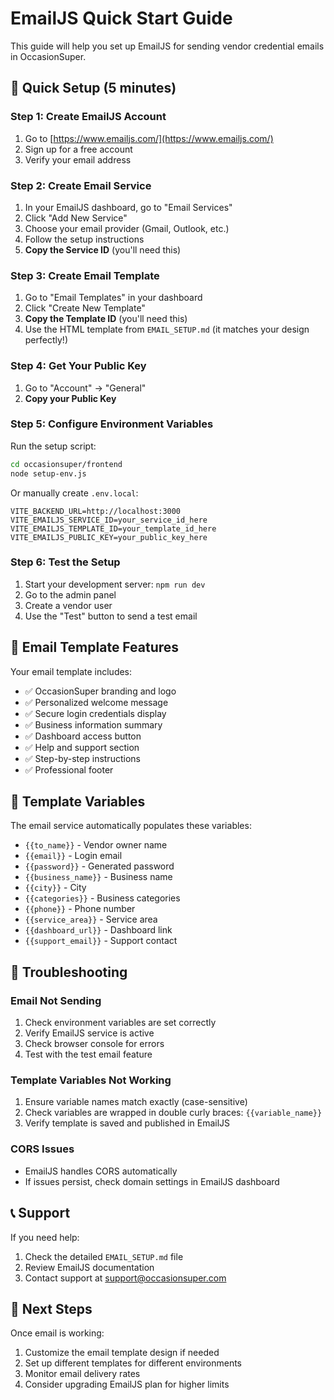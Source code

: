 # EmailJS Quick Start Guide

This guide will help you set up EmailJS for sending vendor credential emails in OccasionSuper.

## 🚀 Quick Setup (5 minutes)

### Step 1: Create EmailJS Account
1. Go to [https://www.emailjs.com/](https://www.emailjs.com/)
2. Sign up for a free account
3. Verify your email address

### Step 2: Create Email Service
1. In your EmailJS dashboard, go to "Email Services"
2. Click "Add New Service"
3. Choose your email provider (Gmail, Outlook, etc.)
4. Follow the setup instructions
5. **Copy the Service ID** (you'll need this)

### Step 3: Create Email Template
1. Go to "Email Templates" in your dashboard
2. Click "Create New Template"
3. **Copy the Template ID** (you'll need this)
4. Use the HTML template from `EMAIL_SETUP.md` (it matches your design perfectly!)

### Step 4: Get Your Public Key
1. Go to "Account" → "General"
2. **Copy your Public Key**

### Step 5: Configure Environment Variables
Run the setup script:
```bash
cd occasionsuper/frontend
node setup-env.js
```

Or manually create `.env.local`:
```env
VITE_BACKEND_URL=http://localhost:3000
VITE_EMAILJS_SERVICE_ID=your_service_id_here
VITE_EMAILJS_TEMPLATE_ID=your_template_id_here
VITE_EMAILJS_PUBLIC_KEY=your_public_key_here
```

### Step 6: Test the Setup
1. Start your development server: `npm run dev`
2. Go to the admin panel
3. Create a vendor user
4. Use the "Test" button to send a test email

## 📧 Email Template Features

Your email template includes:
- ✅ OccasionSuper branding and logo
- ✅ Personalized welcome message
- ✅ Secure login credentials display
- ✅ Business information summary
- ✅ Dashboard access button
- ✅ Help and support section
- ✅ Step-by-step instructions
- ✅ Professional footer

## 🔧 Template Variables

The email service automatically populates these variables:
- `{{to_name}}` - Vendor owner name
- `{{email}}` - Login email
- `{{password}}` - Generated password
- `{{business_name}}` - Business name
- `{{city}}` - City
- `{{categories}}` - Business categories
- `{{phone}}` - Phone number
- `{{service_area}}` - Service area
- `{{dashboard_url}}` - Dashboard link
- `{{support_email}}` - Support contact

## 🐛 Troubleshooting

### Email Not Sending
1. Check environment variables are set correctly
2. Verify EmailJS service is active
3. Check browser console for errors
4. Test with the test email feature

### Template Variables Not Working
1. Ensure variable names match exactly (case-sensitive)
2. Check variables are wrapped in double curly braces: `{{variable_name}}`
3. Verify template is saved and published in EmailJS

### CORS Issues
- EmailJS handles CORS automatically
- If issues persist, check domain settings in EmailJS dashboard

## 📞 Support

If you need help:
1. Check the detailed `EMAIL_SETUP.md` file
2. Review EmailJS documentation
3. Contact support at support@occasionsuper.com

## 🎯 Next Steps

Once email is working:
1. Customize the email template design if needed
2. Set up different templates for different environments
3. Monitor email delivery rates
4. Consider upgrading EmailJS plan for higher limits
